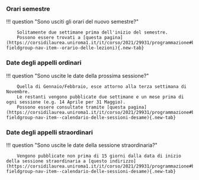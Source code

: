 <style>
  .md-typeset h1,
  .md-content__button {
    display: none;
  }
</style>

### Orari semestre

!!! question "Sono usciti gli orari del nuovo semestre?"

		Solitamente due settimane prima dell'inizio del semestre.
		Possono essere trovati a [questa pagina](https://corsidilaurea.uniroma1.it/it/corso/2021/29931/programmazione#bootstrap-fieldgroup-nav-item--orario-delle-lezioni){.new-tab}

### Date degli appelli ordinari

!!! question "Sono uscite le date della prossima sessione?"

		Quella di Gennaio/Febbraio, esce attorno alla terza settimana di Novembre.
		Le restanti vengono pubblicate due settimane e un mese prima di ogni sessione (e.g. 14 Aprile per 31 Maggio).
		Possono essere consultate tramite [questa pagina](https://corsidilaurea.uniroma1.it/it/corso/2021/29931/programmazione#bootstrap-fieldgroup-nav-item--calendario-delle-sessioni-desame){.new-tab}

### Date degli appelli straordinari

!!! question "Sono uscite le date della sessione straordinaria?"

		Vengono pubblicate non prima di 15 giorni dalla data di inizio della sessione straordinaria a [questo indirizzo](https://corsidilaurea.uniroma1.it/it/corso/2021/29931/programmazione#bootstrap-fieldgroup-nav-item--calendario-delle-sessioni-desame){.new-tab}